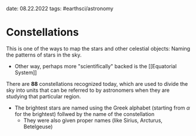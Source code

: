 date: 08.22.2022
tags: #earthsci/astronomy 
# Constellations
This is one of the ways to map the stars and other celestial objects: Naming the patterns of stars in the sky.
- Other way, perhaps more "scientifically" backed is the [[Equatorial System]]

There are **88** constellations recognized today, which are used to divide the sky into units that can be referred to by astronomers when they are studying that particular region.
- The brightest stars are named using the Greek alphabet (starting from $\alpha$ for the brightest) follwed by the name of the constellation
	- They were also given proper names (like Sirius, Arcturus, Betelgeuse)


